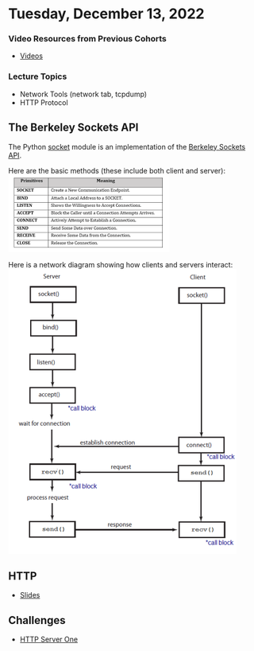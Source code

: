 Tuesday, December 13, 2022
====================
### Video Resources from Previous Cohorts
- [Videos](https://www.youtube.com/channel/UCASZ7zW_Egu0T4KG3YEdGfw/playlists)

### Lecture Topics
- Network Tools (network tab, tcpdump)
- HTTP Protocol


## The Berkeley Sockets API
The Python [socket](https://docs.python.org/3/library/socket.html) module is an implementation of the [Berkeley Sockets API](http://networkprogrammingnotes.blogspot.com/p/berkeley-sockets.html).

Here are the basic methods (these include both client and server):<br/>
![Berkeley](images/berkeley.png)

Here is a network diagram showing how clients and servers interact:<br/>
![Berkeley flow](images/berkeley_flow.png)

## HTTP
* [Slides](https://docs.google.com/presentation/d/18XgB39IqvBFXfJYKQdc5j2ZzlZBeOH_enugni6b__Cs/edit?usp=sharing)


## Challenges
* [HTTP Server One](https://github.com/deltaplatoonew/http-server-one)
